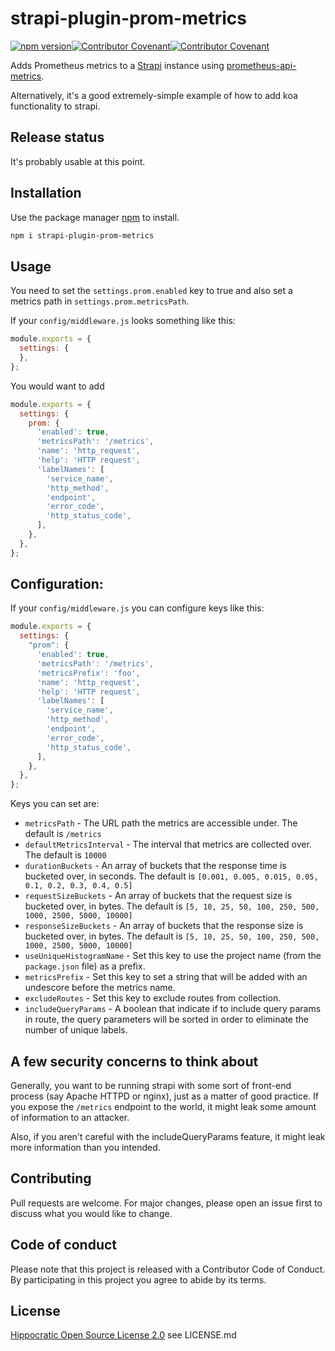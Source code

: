 # strapi-plugin-prom-metrics
[![npm version](https://badge.fury.io/js/strapi-plugin-prom-metrics.svg)](https://www.npmjs.com/package/strapi-plugin-prom-metrics)[![Contributor Covenant](https://img.shields.io/badge/Contributor%20Covenant-v2.0%20adopted-ff69b4.svg)](code_of_conduct.md)[![Contributor Covenant](https://img.shields.io/badge/license-Hippocratic%20OSL%202.0-4baaaa)](https://firstdonoharm.dev/)

Adds Prometheus metrics to a [Strapi](http://strapi.io/) instance using [prometheus-api-metrics](https://github.com/Zooz/prometheus-api-metrics).

Alternatively, it's a good extremely-simple example of how to add koa functionality to strapi.

## Release status

It's probably usable at this point.

## Installation

Use the package manager [npm](https://https://www.npmjs.com/) to install.

```bash
npm i strapi-plugin-prom-metrics
```

## Usage

You need to set the `settings.prom.enabled` key to true and also set a metrics path in `settings.prom.metricsPath`.

If your `config/middleware.js` looks something like this:

```javascript
module.exports = {
  settings: {
  },
};
````

You would want to add 

```javascript
module.exports = {
  settings: {
    prom: {
      'enabled': true,
      'metricsPath': '/metrics',
      'name': 'http_request',
      'help': 'HTTP request',
      'labelNames': [
        'service_name',
        'http_method',
        'endpoint',
        'error_code',
        'http_status_code',
      ],
    },
  },
};
```


## Configuration:

If your `config/middleware.js` you can configure keys like this:

```javascript
module.exports = {
  settings: {
    "prom": {
      'enabled': true,
      'metricsPath': '/metrics',
      'metricsPrefix': 'foo',
      'name': 'http_request',
      'help': 'HTTP request',
      'labelNames': [
        'service_name',
        'http_method',
        'endpoint',
        'error_code',
        'http_status_code',
      ],
    },
  },
};
```

Keys you can set are:

* `metricsPath` - The URL path the metrics are accessible under.  The default is `/metrics`
* `defaultMetricsInterval` - The interval that metrics are collected over.  The default is `10000`
* `durationBuckets` - An array of buckets that the response time is bucketed over, in seconds.  The default is `[0.001, 0.005, 0.015, 0.05, 0.1, 0.2, 0.3, 0.4, 0.5]`
* `requestSizeBuckets` - An array of buckets that the request size is bucketed over, in bytes.  The default is `[5, 10, 25, 50, 100, 250, 500, 1000, 2500, 5000, 10000]`
* `responseSizeBuckets` - An array of buckets that the response size is bucketed over, in bytes.  The default is `[5, 10, 25, 50, 100, 250, 500, 1000, 2500, 5000, 10000]`
* `useUniqueHistogramName` - Set this key to use the project name (from the `package.json` file) as a prefix.
* `metricsPrefix` - Set this key to set a string that will be added with an undescore before the metrics name.
* `excludeRoutes` - Set this key to exclude routes from collection.
* `includeQueryParams` - A boolean that indicate if to include query params in route, the query parameters will be sorted in order to eliminate the number of unique labels.

## A few security concerns to think about

Generally, you want to be running strapi with some sort of front-end process (say Apache HTTPD or nginx), just as a matter of good practice.  If you expose the `/metrics` endpoint to the world, it might leak some amount of information to an attacker.

Also, if you aren't careful with the includeQueryParams feature, it might leak more information than you intended.

## Contributing

Pull requests are welcome. For major changes, please open an issue first to discuss what you would like to change.

## Code of conduct

Please note that this project is released with a Contributor Code of Conduct. By participating in this project you agree to abide by its terms.

## License

[Hippocratic Open Source License 2.0](https://firstdonoharm.dev/) see LICENSE.md